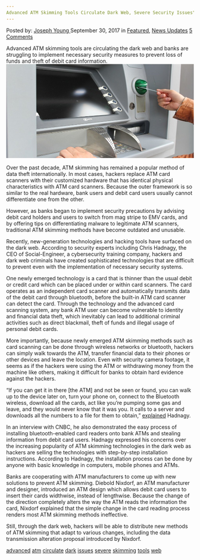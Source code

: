 ```yaml
---
Advanced ATM Skimming Tools Circulate Dark Web, Severe Security Issues"
---
```

<article class="post-listing post-22846 post type-post status-publish format-standard has-post-thumbnail hentry 
 tag-advanced tag-atm tag-circulate tag-dark s tag-security tag-severe tag-skimming tag-tools tag-web">
<div class="post-inner">
    <span>Posted by: <a href="https://www.deepdotweb.com/author/josephyoung/" title="">Joseph Young </a></span>
<span>September 30, 2017</span>
<span>in <a href="https://www.deepdotweb.com/category/deepdot-news/" rel="category tag">Featured</a>, <a href="https://www.deepdotweb.com/category/news-updates/" rel="category tag">News Updates</a></span>
<span><a href="https://www.deepdotweb.com/2017/09/30/advanced-atm-skimming-tools-circulate-dark-web-severe-security-issues/#comments">5 Comments</a></span>
</p>
<div class="clear"></div>
    
<p>Advanced ATM skimming tools are circulating the dark web and banks are struggling to implement necessary security measures to prevent loss of funds and theft of debit card information.<img class="wp-image-22855 aligncenter" src="/imgs/2017/09/rsz_atm-1524870_960_720-jpg.jpeg" alt="rsz_atm-1524870_960_720.jpg" /></p>
<p>Over the past decade, ATM skimming has remained a popular method of data theft internationally. In most cases, hackers replace ATM card scanners with their customized hardware that has identical physical characteristics with ATM card scanners. Because the outer framework is so similar to the real hardware, bank users and debit card users usually cannot differentiate one from the other.</p>
<p>However, as banks began to implement security precautions by advising debit card holders and users to switch from mag stripe to EMV cards, and by offering tips on differentiating malware to legitimate ATM scanners, traditional ATM skimming methods have become outdated and unusable.</p>
<p>Recently, new-generation technologies and hacking tools have surfaced on the dark web. According to security experts including Chris Hadnagy, the CEO of Social-Engineer, a cybersecurity training company, hackers and dark web criminals have created sophisticated technologies that are difficult to prevent even with the implementation of necessary security systems.</p>
<p>One newly emerged technology is a card that is thinner than the usual debit or credit card which can be placed under or within card scanners. The card operates as an independent card scanner and automatically transmits data of the debit card through bluetooth, before the built-in ATM card scanner can detect the card. Through the technology and the advanced card scanning system, any bank ATM user can become vulnerable to identity and financial data theft, which inevitably can lead to additional criminal activities such as direct blackmail, theft of funds and illegal usage of personal debit cards.</p>
<p>More importantly, because newly emerged ATM skimming methods such as card scanning can be done through wireless networks or bluetooth, hackers can simply walk towards the ATM, transfer financial data to their phones or other devices and leave the location. Even with security camera footage, it seems as if the hackers were using the ATM or withdrawing money from the machine like others, making it difficult for banks to obtain hard evidence against the hackers.</p>
<p>“If you can get it in there [the ATM] and not be seen or found, you can walk up to the device later on, turn your phone on, connect to the Bluetooth wireless, download all the cards, act like you’re pumping some gas and leave, and they would never know that it was you. It calls to a server and downloads all the numbers to a file for them to obtain,” <a href="http://www.pymnts.com/news/security-and-risk/2017/atm-skimming-gets-a-tech-upgrade/">explained</a> Hadnagy.</p>
<p>In an interview with CNBC, he also demonstrated the easy process of installing bluetooth-enabled card readers onto bank ATMs and stealing information from debit card users. Hadnagy expressed his concerns over the increasing popularity of ATM skimming technologies in the dark web as hackers are selling the technologies with step-by-step installation instructions. According to Hadnagy, the installation process can be done by anyone with basic knowledge in computers, mobile phones and ATMs.</p>
<p>Banks are cooperating with ATM manufacturers to come up with new solutions to prevent ATM skimming. Diebold Nixdorf, an ATM manufacturer and designer, introduced an ATM design which allows debit card users to insert their cards widthwise, instead of lengthwise. Because the change of the direction completely alters the way the ATM reads the information the card, Nixdorf explained that the simple change in the card reading process renders most ATM skimming methods ineffective.</p>
<p>Still, through the dark web, hackers will be able to distribute new methods of ATM skimming that adapt to various changes, including the data transmission alteration proposal introduced by Nixdorf.</p>
</div>
<a href="https://www.deepdotweb.com/tag/advanced/" rel="tag">advanced</a> <a href="https://www.deepdotweb.com/tag/atm/" rel="tag">atm</a> <a href="https://www.deepdotweb.com/tag/circulate/" rel="tag">circulate</a> <a href="https://www.deepdotweb.com/tag/dark/" rel="tag">dark</a> <a href="https://www.deepdotweb.com/tag/issues/" rel="tag">issues</a>  <a href="https://www.deepdotweb.com/tag/severe/" rel="tag">severe</a> <a href="https://www.deepdotweb.com/tag/skimming/" rel="tag">skimming</a> <a href="https://www.deepdotweb.com/tag/tools/" rel="tag">tools</a> <a href="https://www.deepdotweb.com/tag/web/" rel="tag">web</a></span> <span style="display:none" class="updated">2017-09-30</span>
<div style="display:none" class="vcard author" itemprop="author" itemscope itemtype="http://schema.org/Person"><strong class="fn" itemprop="name"><a href="https://www.deepdotweb.com/author/josephyoung/" title="Posts by Joseph Young" rel="author">Joseph Young</a></strong></div>
    
